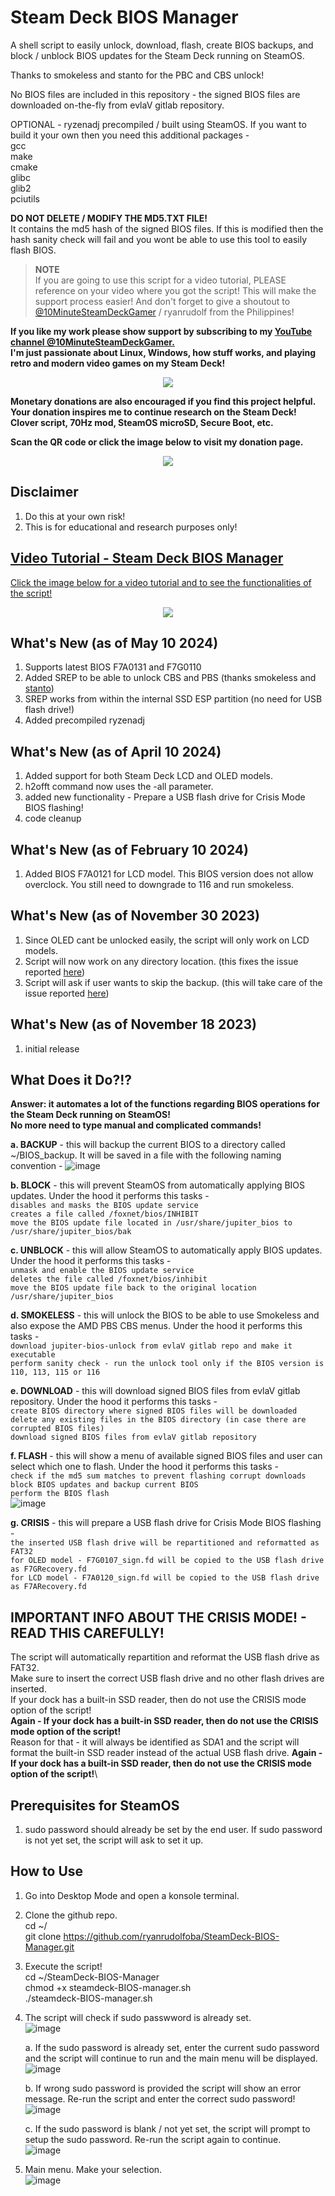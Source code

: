# Steam Deck BIOS Manager

A shell script to easily unlock, download, flash, create BIOS backups, and block / unblock BIOS updates for the Steam Deck running on SteamOS.

Thanks to smokeless and stanto for the PBC and CBS unlock!

No BIOS files are included in this repository - the signed BIOS files are downloaded on-the-fly from evlaV gitlab repository.

OPTIONAL - ryzenadj precompiled / built using SteamOS. If you want to build it your own then you need this additional packages -\
gcc\
make\
cmake\
glibc\
glib2\
pciutils

**DO NOT DELETE / MODIFY THE MD5.TXT FILE!** \
It contains the md5 hash of the signed BIOS files. If this is modified then the hash sanity check will fail and you wont be able to use this tool to easily flash BIOS.

> **NOTE**\
> If you are going to use this script for a video tutorial, PLEASE reference on your video where you got the script! This will make the support process easier!
> And don't forget to give a shoutout to [@10MinuteSteamDeckGamer](https://www.youtube.com/@10MinuteSteamDeckGamer/) / ryanrudolf from the Philippines!
>

<b> If you like my work please show support by subscribing to my [YouTube channel @10MinuteSteamDeckGamer.](https://www.youtube.com/@10MinuteSteamDeckGamer/) </b> <br>
<b> I'm just passionate about Linux, Windows, how stuff works, and playing retro and modern video games on my Steam Deck! </b>
<p align="center">
<a href="https://www.youtube.com/@10MinuteSteamDeckGamer/"> <img src="https://github.com/ryanrudolfoba/SteamDeck-BIOS-Manager/blob/main/10minute.png"/> </a>
</p>

<b>Monetary donations are also encouraged if you find this project helpful. Your donation inspires me to continue research on the Steam Deck! Clover script, 70Hz mod, SteamOS microSD, Secure Boot, etc.</b>

<b>Scan the QR code or click the image below to visit my donation page.</b>

<p align="center">
<a href="https://www.paypal.com/donate/?business=VSMP49KYGADT4&no_recurring=0&item_name=Your+donation+inspires+me+to+continue+research+on+the+Steam+Deck%21%0AClover+script%2C+70Hz+mod%2C+SteamOS+microSD%2C+Secure+Boot%2C+etc.%0A%0A&currency_code=CAD"> <img src="https://github.com/ryanrudolfoba/SteamDeck-BIOS-Manager/blob/main/QRCode.png"/> </a>
</p>

## Disclaimer
1. Do this at your own risk!
2. This is for educational and research purposes only!

## [Video Tutorial - Steam Deck BIOS Manager](https://youtu.be/hp5ue4m2Xus?si=7cKOB43jIsiEjp2c)
[Click the image below for a video tutorial and to see the functionalities of the script!](https://youtu.be/hp5ue4m2Xus?si=7cKOB43jIsiEjp2c)
</b>
<p align="center">
<a href="https://youtu.be/hp5ue4m2Xus?si=7cKOB43jIsiEjp2c"> <img src="https://github.com/ryanrudolfoba/SteamDeck-BIOS-Manager/blob/main/banner.png"/> </a>
</p>

## What's New (as of May 10 2024)
1. Supports latest BIOS F7A0131 and F7G0110
2. Added SREP to be able to unlock CBS and PBS (thanks smokeless and [stanto](https://www.stanto.com/steam-deck/how-to-unlock-the-lcd-and-oled-steam-deck-bios-for-increased-tdp-and-other-features/))
3. SREP works from within the internal SSD ESP partition (no need for USB flash drive!)
4. Added precompiled ryzenadj

## What's New (as of April 10 2024)
1. Added support for both Steam Deck LCD and OLED models.
2. h2offt command now uses the -all parameter.
3. added new functionality - Prepare a USB flash drive for Crisis Mode BIOS flashing!
4. code cleanup

## What's New (as of February 10 2024)
1. Added BIOS F7A0121 for LCD model. This BIOS version does not allow overclock. You still need to downgrade to 116 and run smokeless.

## What's New (as of November 30 2023)
1. Since OLED cant be unlocked easily, the script will only work on LCD models.
2. Script will now work on any directory location. (this fixes the issue reported [here](https://github.com/ryanrudolfoba/SteamDeck-BIOS-Manager/issues/4))
3. Script will ask if user wants to skip the backup. (this will take care of the issue reported [here](https://github.com/ryanrudolfoba/SteamDeck-BIOS-Manager/issues/1))



## What's New (as of November 18 2023)
1. initial release

## What Does it Do?!?
**Answer: it automates a lot of the functions regarding BIOS operations for the Steam Deck running on SteamOS! \
No more need to type manual and complicated commands!**

**a. BACKUP** - this will backup the current BIOS to a directory called ~/BIOS_backup. It will be saved in a file with the following naming convention - 
![image](https://github.com/ryanrudolfoba/SteamDeck-BIOS-Manager/assets/98122529/bc7d465c-f87b-4b97-b410-77d4afc2703f)

**b. BLOCK** - this will prevent SteamOS from automatically applying BIOS updates. Under the hood it performs this tasks - \
   `disables and masks the BIOS update service` \
   `creates a file called /foxnet/bios/INHIBIT` \
   `move the BIOS update file located in /usr/share/jupiter_bios to /usr/share/jupiter_bios/bak`

**c. UNBLOCK** - this will allow SteamOS to automatically apply BIOS updates. Under the hood it performs this tasks - \
   `unmask and enable the BIOS update service` \
   `deletes the file called /foxnet/bios/inhibit` \
   `move the BIOS update file back to the original location /usr/share/jupiter_bios`

**d. SMOKELESS** - this will unlock the BIOS to be able to use Smokeless and also expose the AMD PBS CBS menus. Under the hood it performs this tasks - \
   `download jupiter-bios-unlock from evlaV gitlab repo and make it executable` \
   `perform sanity check - run the unlock tool only if the BIOS version is 110, 113, 115 or 116`

**e. DOWNLOAD** - this will download signed BIOS files from evlaV gitlab repository. Under the hood it performs this tasks - \
   `create BIOS directory where signed BIOS files will be downloaded` \
   `delete any existing files in the BIOS directory (in case there are corrupted BIOS files)` \
   `download signed BIOS files from evlaV gitlab repository`

**f. FLASH** - this will show a menu of available signed BIOS files and user can select which one to flash. Under the hood it performs this tasks - \
   `check if the md5 sum matches to prevent flashing corrupt downloads` \
   `block BIOS updates and backup current BIOS` \
   `perform the BIOS flash` \
![image](https://github.com/ryanrudolfoba/SteamDeck-BIOS-Manager/assets/98122529/d6ad02e3-c6c6-4a11-a113-e4c0ada614b6)

**g. CRISIS** -  this will prepare a USB flash drive for Crisis Mode BIOS flashing - \
   `the inserted USB flash drive will be repartitioned and reformatted as FAT32` \
   `for OLED model - F7G0107_sign.fd will be copied to the USB flash drive as F7GRecovery.fd` \
   `for LCD model - F7A0120_sign.fd will be copied to the USB flash drive as F7ARecovery.fd`


## IMPORTANT INFO ABOUT THE CRISIS MODE! - READ THIS CAREFULLY!
The script will automatically repartition and reformat the USB flash drive as FAT32. \
Make sure to insert the correct USB flash drive and no other flash drives are inserted. \
If your dock has a built-in SSD reader, then do not use the CRISIS mode option of the script! \
**Again - If your dock has a built-in SSD reader, then do not use the CRISIS mode option of the script!**\
Reason for that - it will always be identified as SDA1 and the script will format the built-in SSD reader instead of the actual USB flash drive.
**Again - If your dock has a built-in SSD reader, then do not use the CRISIS mode option of the script!**\


## Prerequisites for SteamOS
1. sudo password should already be set by the end user. If sudo password is not yet set, the script will ask to set it up.

## How to Use
1. Go into Desktop Mode and open a konsole terminal.
2. Clone the github repo. \
   cd ~/ \
   git clone https://github.com/ryanrudolfoba/SteamDeck-BIOS-Manager.git
3. Execute the script! \
   cd ~/SteamDeck-BIOS-Manager \
   chmod +x steamdeck-BIOS-manager.sh \
   ./steamdeck-BIOS-manager.sh
   
4. The script will check if sudo passwword is already set.\
![image](https://github.com/ryanrudolfoba/SteamDeck-BIOS-Manager/assets/98122529/15a9d968-2602-43a5-8e7f-54628db00171)

   a. If the sudo password is already set, enter the current sudo password and the script will continue to run and the main menu will be displayed. \
   ![image](https://github.com/ryanrudolfoba/SteamDeck-BIOS-Manager/assets/98122529/83f8f0e7-b1f6-43fb-b577-86ebdc434683)

   b. If wrong sudo password is provided the script will show an error message. Re-run the script and enter the correct sudo password!\
   ![image](https://github.com/ryanrudolfoba/SteamDeck-BIOS-Manager/assets/98122529/8a56e14c-3432-4e94-85fc-7a7e39a3e6d6)
      
   c. If the sudo password is blank / not yet set, the script will prompt to setup the sudo password. Re-run the script again to continue.\
   ![image](https://github.com/ryanrudolfoba/SteamDeck-BIOS-Manager/assets/98122529/8db149de-07f3-40ba-9a96-96bc77da7543)

5. Main menu. Make your selection.\
![image](https://github.com/ryanrudolfoba/SteamDeck-BIOS-Manager/assets/98122529/ca654997-a816-4fa5-867a-631c28d343f2)


